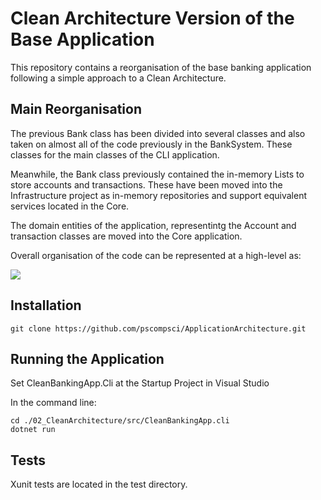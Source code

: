 # Clean Architecture Version of the Base Application

This repository contains a reorganisation of the base banking application following a simple approach to a Clean Architecture.

## Main Reorganisation

The previous Bank class has been divided into several classes and also taken on almost all of the code previously in the BankSystem. These classes for the main classes of the CLI application.

Meanwhile, the Bank class previously contained the in-memory Lists to store accounts and transactions. These have been moved into the Infrastructure project as in-memory repositories and support equivalent services located in the Core.

The domain entities of the application, representintg the Account and transaction classes are moved into the Core application.

Overall organisation of the code can be represented at a high-level as:

<img src="documents/clean_reorganisation.png" size="800" />

## Installation

``` git clone https://github.com/pscompsci/ApplicationArchitecture.git ```

## Running the Application

Set CleanBankingApp.Cli at the Startup Project in Visual Studio

In the command line:

```
cd ./02_CleanArchitecture/src/CleanBankingApp.cli
dotnet run
```

## Tests

Xunit tests are located in the test directory.